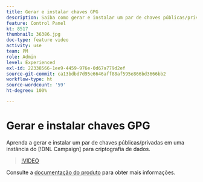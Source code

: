 ```yaml
---
title: Gerar e instalar chaves GPG
description: Saiba como gerar e instalar um par de chaves públicas/privadas em uma instância do Campaign para cirptografia de dados.
feature: Control Panel
kt: 8517
thumbnail: 36386.jpg
doc-type: feature video
activity: use
team: PM
role: Admin
level: Experienced
exl-id: 22338566-1ee9-4459-976e-0d67a779d2ef
source-git-commit: ca13bdbd7d95e6646aff88af595e866bd3666bb2
workflow-type: ht
source-wordcount: '59'
ht-degree: 100%

---
```


# Gerar e instalar chaves GPG

Aprenda a gerar e instalar um par de chaves públicas/privadas em uma instância do [!DNL Campaign] para criptografia de dados.

>[!VIDEO](https://video.tv.adobe.com/v/36386?quality=12)

Consulte a [documentação do produto](https://experienceleague.adobe.com/docs/control-panel/using/instances-settings/gpg-keys-management.html?lang=pt-BR) para obter mais informações.
